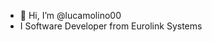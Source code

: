- 👋 Hi, I’m @lucamolino00
- I Software Developer from Eurolink Systems

<!---
lucamolino00/lucamolino00 is a ✨ special ✨ repository because its `README.md` (this file) appears on your GitHub profile.
You can click the Preview link to take a look at your changes.
--->
